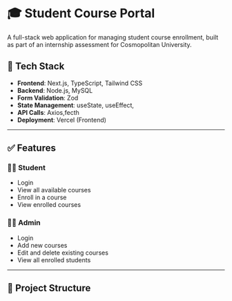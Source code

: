 # 🎓 Student Course Portal

A full-stack web application for managing student course enrollment, built as part of an internship assessment for Cosmopolitan University.

## 🔧 Tech Stack

- **Frontend**: Next.js, TypeScript, Tailwind CSS
- **Backend**: Node.js, MySQL
- **Form Validation**: Zod
- **State Management**: useState, useEffect, 
- **API Calls**: Axios,fecth
- **Deployment**: Vercel (Frontend)

---

## ✅ Features

### 👨‍🎓 Student
- Login
- View all available courses
- Enroll in a course
- View enrolled courses

### 🧑‍💼 Admin
- Login
- Add new courses
- Edit and delete existing courses
- View all enrolled students

---

## 📁 Project Structure

